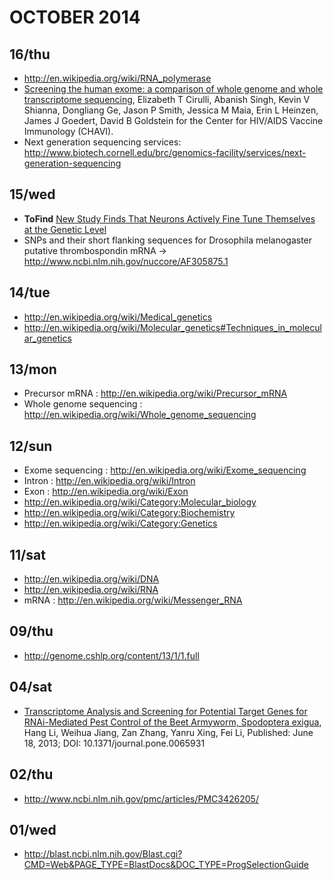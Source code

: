 # OCTOBER 2014

## 16/thu
- http://en.wikipedia.org/wiki/RNA_polymerase
- [Screening the human exome: a comparison of whole genome and whole transcriptome sequencing](http://www.biomedcentral.com/content/pdf/gb-2010-11-5-r57.pdf), Elizabeth T Cirulli, Abanish Singh, Kevin V Shianna, Dongliang Ge, Jason P Smith, Jessica M Maia, Erin L Heinzen, James J Goedert, David B Goldstein for the Center for HIV/AIDS Vaccine Immunology (CHAVI).
- Next generation sequencing services: http://www.biotech.cornell.edu/brc/genomics-facility/services/next-generation-sequencing

## 15/wed
- __ToFind__ [New Study Finds That Neurons Actively Fine Tune Themselves at the Genetic Level](http://neurosciencenews.com/mrna-ion-channels-cluster-neurons-1434/)
- SNPs and their short flanking sequences for Drosophila melanogaster putative thrombospondin mRNA  →  http://www.ncbi.nlm.nih.gov/nuccore/AF305875.1 

## 14/tue
- http://en.wikipedia.org/wiki/Medical_genetics
- http://en.wikipedia.org/wiki/Molecular_genetics#Techniques_in_molecular_genetics
   
## 13/mon
- Precursor mRNA : http://en.wikipedia.org/wiki/Precursor_mRNA
- Whole genome sequencing : http://en.wikipedia.org/wiki/Whole_genome_sequencing

## 12/sun
- Exome sequencing : http://en.wikipedia.org/wiki/Exome_sequencing
- Intron : http://en.wikipedia.org/wiki/Intron
- Exon : http://en.wikipedia.org/wiki/Exon
- http://en.wikipedia.org/wiki/Category:Molecular_biology
- http://en.wikipedia.org/wiki/Category:Biochemistry 
- http://en.wikipedia.org/wiki/Category:Genetics

## 11/sat
- http://en.wikipedia.org/wiki/DNA
- http://en.wikipedia.org/wiki/RNA
- mRNA : http://en.wikipedia.org/wiki/Messenger_RNA

## 09/thu
- http://genome.cshlp.org/content/13/1/1.full

## 04/sat
- [Transcriptome Analysis and Screening for Potential Target Genes for RNAi-Mediated Pest Control of the Beet Armyworm, Spodoptera exigua](http://www.plosone.org/article/info%3Adoi%2F10.1371%2Fjournal.pone.0065931), Hang Li, Weihua Jiang, Zan Zhang, Yanru Xing, Fei Li, Published: June 18, 2013; DOI: 10.1371/journal.pone.0065931
 

## 02/thu
- http://www.ncbi.nlm.nih.gov/pmc/articles/PMC3426205/

## 01/wed
- http://blast.ncbi.nlm.nih.gov/Blast.cgi?CMD=Web&PAGE_TYPE=BlastDocs&DOC_TYPE=ProgSelectionGuide


